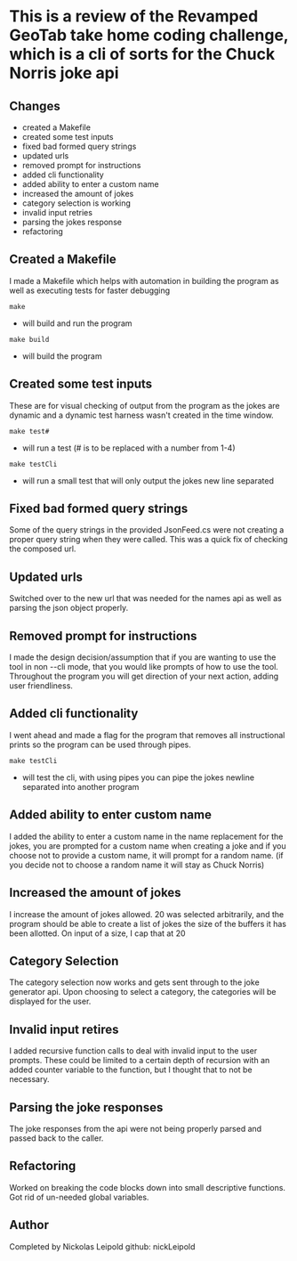 # This is a review of the Revamped GeoTab take home coding challenge, which is a cli of sorts for the Chuck Norris joke api

## Changes
- created a Makefile
- created some test inputs
- fixed bad formed query strings
- updated urls
- removed prompt for instructions
- added cli functionality
- added ability to enter a custom name
- increased the amount of jokes
- category selection is working
- invalid input retries
- parsing the jokes response
- refactoring


## Created a Makefile
  I made a Makefile which helps with automation in building the program as well as executing tests for faster debugging

  `make` 
  - will build and run the program

  `make build` 
  - will build the program

## Created some test inputs
  These are for visual checking of output from the program as the jokes are dynamic and a dynamic test harness wasn't created in the time window.

  `make test#`
  - will run a test (# is to be replaced with a number from 1-4)

  `make testCli`
  - will run a small test that will only output the jokes new line separated

## Fixed bad formed query strings
  Some of the query strings in the provided JsonFeed.cs were not creating a proper query string
  when they were called. This was a quick fix of checking the composed url.

## Updated urls
  Switched over to the new url that was needed for the names api as well as parsing the json object properly.

## Removed prompt for instructions
  I made the design decision/assumption that if you are wanting to use the tool in non --cli mode,
  that you would like prompts of how to use the tool. Throughout the program you will get direction of your next action,
  adding user friendliness.

## Added cli functionality
  I went ahead and made a flag for the program that removes all instructional prints so the program can be used through pipes.

  `make testCli`
  - will test the cli, with using pipes you can pipe the jokes newline separated into another program

## Added ability to enter custom name
  I added the ability to enter a custom name in the name replacement for the jokes, you are prompted for a custom name when creating a joke
  and if you choose not to provide a custom name, it will prompt for a random name. (if you decide not to choose a random name it will stay as Chuck Norris)

## Increased the amount of jokes
  I increase the amount of jokes allowed. 20 was selected arbitrarily, and the program should be able to create a list of jokes the size of the buffers
  it has been allotted. On input of a size, I cap that at 20

## Category Selection
  The category selection now works and gets sent through to the joke generator api.
  Upon choosing to select a category, the categories will be displayed for the user.

## Invalid input retires
  I added recursive function calls to deal with invalid input to the user prompts. These could be limited to a certain depth of recursion with an added counter variable to the function, but I thought that to not be necessary.

## Parsing the joke responses
  The joke responses from the api were not being properly parsed and passed back to the caller.

## Refactoring
  Worked on breaking the code blocks down into small descriptive functions.
  Got rid of un-needed global variables.



## Author
Completed by Nickolas Leipold
github: nickLeipold
